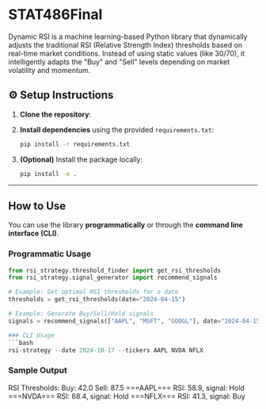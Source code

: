 # STAT486Final
Dynamic RSI is a machine learning-based Python library that dynamically adjusts the traditional RSI (Relative Strength Index) thresholds based on real-time market conditions. Instead of using static values (like 30/70), it intelligently adapts the "Buy" and "Sell" levels depending on market volatility and momentum.

## ⚙️ Setup Instructions

1. **Clone the repository**:

2. **Install dependencies** using the provided `requirements.txt`:
    ```bash
    pip install -r requirements.txt
    ```

3. **(Optional)** Install the package locally:
    ```bash
    pip install -e .
    ```

---

## How to Use

You can use the library **programmatically** or through the **command line interface (CLI)**.

### Programmatic Usage

```python
from rsi_strategy.threshold_finder import get_rsi_thresholds
from rsi_strategy.signal_generator import recommend_signals

# Example: Get optimal RSI thresholds for a date
thresholds = get_rsi_thresholds(date="2024-04-15")

# Example: Generate Buy/Sell/Hold signals
signals = recommend_signals(["AAPL", "MSFT", "GOOGL"], date="2024-04-15")

### CLI Usage
```bash
rsi-strategy --date 2024-10-17 --tickers AAPL NVDA NFLX
```
### Sample Output
RSI Thresholds: 
Buy: 42.0 
Sell: 87.5
===AAPL=== RSI: 58.9, signal: Hold
===NVDA=== RSI: 68.4, signal: Hold
===NFLX=== RSI: 41.3, signal: Buy

